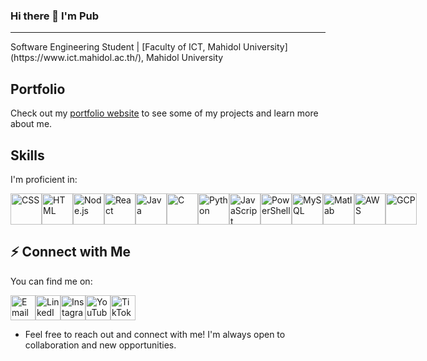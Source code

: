 ### Hi there 👋 I'm Pub 
<hr/>
Software Engineering Student | [Faculty of ICT, Mahidol University](https://www.ict.mahidol.ac.th/), Mahidol University

## Portfolio
Check out my [portfolio website](https://supithcha.github.io/Portfolio/) to see some of my projects and learn more about me.

## Skills
I'm proficient in:

<div style="display: flex; flex-direction: row; justify-content: space-around; align-items: center">
  <a href="https://example.com/css-link"><img src="https://banner2.cleanpng.com/20180420/xwe/kisspng-web-development-cascading-style-sheets-css3-comput-css-5ada20be146fc2.8807141415242446700837.jpg" alt="CSS" width="50" height="50"></a>
  <a href="https://www.w3.org/html/logo/downloads/HTML5_Badge_512.png"><img src="https://www.w3.org/html/logo/downloads/HTML5_Badge_512.png" alt="HTML" width="50" height="50"></a>
  <a href="https://upload.wikimedia.org/wikipedia/commons/d/d9/Node.js_logo.svg"><img src="https://upload.wikimedia.org/wikipedia/commons/d/d9/Node.js_logo.svg" alt="Node.js" width="50" height="50"></a><a href="https://upload.wikimedia.org/wikipedia/commons/a/a7/React-icon.svg"><img src="https://upload.wikimedia.org/wikipedia/commons/a/a7/React-icon.svg" alt="React" width="50" height="50"></a>
  <a href="https://www.vectorlogo.zone/logos/java/java-icon.svg"><img src="https://www.vectorlogo.zone/logos/java/java-icon.svg" alt="Java" width="50" height="50"></a>
  <a href="https://upload.wikimedia.org/wikipedia/commons/1/18/C_Programming_Language.svg"><img src="https://upload.wikimedia.org/wikipedia/commons/1/18/C_Programming_Language.svg" alt="C" width="50" height="50"></a>
  <a href="https://upload.wikimedia.org/wikipedia/commons/c/c3/Python-logo-notext.svg"><img src="https://upload.wikimedia.org/wikipedia/commons/c/c3/Python-logo-notext.svg" alt="Python" width="50" height="50"></a>
  <a href="https://upload.wikimedia.org/wikipedia/commons/9/99/Unofficial_JavaScript_logo_2.svg"><img src="https://upload.wikimedia.org/wikipedia/commons/9/99/Unofficial_JavaScript_logo_2.svg" alt="JavaScript" width="50" height="50"></a>
  <a href="https://raw.githubusercontent.com/PowerShell/PowerShell/master/assets/ps_black_128.svg"><img src="https://raw.githubusercontent.com/PowerShell/PowerShell/master/assets/ps_black_128.svg" alt="PowerShell" width="50" height="50"></a>
  <a href="https://www.svgrepo.com/show/303251/mysql-logo.svg"><img src="https://www.svgrepo.com/show/303251/mysql-logo.svg" alt="MySQL" width="50" height="50"></a>
  <a href="https://upload.wikimedia.org/wikipedia/commons/2/21/Matlab_Logo.png"><img src="https://upload.wikimedia.org/wikipedia/commons/2/21/Matlab_Logo.png" alt="Matlab" width="50" height="50"></a>
  <a href="https://upload.wikimedia.org/wikipedia/commons/9/93/Amazon_Web_Services_Logo.svg"><img src="https://upload.wikimedia.org/wikipedia/commons/9/93/Amazon_Web_Services_Logo.svg" alt="AWS" width="50" height="50"></a>
  <a href="https://www.gend.co/hs-fs/hubfs/gcp-logo-cloud.png?width=730&name=gcp-logo-cloud.png"><img src="https://www.gend.co/hs-fs/hubfs/gcp-logo-cloud.png?width=730&name=gcp-logo-cloud.png" alt="GCP" width="50" height="50"></a>
</div>


## ⚡ Connect with Me
You can find me on:
<div style="display: flex; align-items: center; ">
  <a href="mailto:Supithcha.jon@student.mahidol.ac.th"><img src="https://cdn4.iconfinder.com/data/icons/social-media-logos-6/512/112-gmail_email_mail-512.png" alt="Email" width="40" height="40""></a>
  <a href="https://www.linkedin.com/in/supithcha/"><img src="https://cdn-icons-png.flaticon.com/256/174/174857.png" alt="LinkedIn" width="40" height="40""></a>
  <a href="https://www.instagram.com/pubbq_/"><img src="https://upload.wikimedia.org/wikipedia/commons/thumb/a/a5/Instagram_icon.png/600px-Instagram_icon.png" alt="Instagram" width="40" height="40" ></a>
  <a href="https://www.youtube.com/channel/UCX82f8alwunuyPH3-4NU6gw"><img src="https://cdn-icons-png.flaticon.com/256/1384/1384060.png" alt="YouTube" width="40" height="40"></a>
  <a href="https://www.tiktok.com/@pubbq"><img src="https://cdn4.iconfinder.com/data/icons/social-media-flat-7/64/Social-media_Tiktok-512.png" alt="TikTok" width="40" height="40"></a>
</div>



* Feel free to reach out and connect with me! I'm always open to collaboration and new opportunities.

